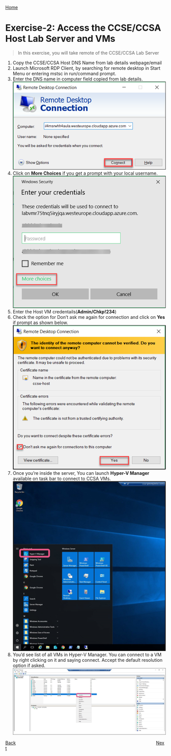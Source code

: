 [Home](./../README.md)
# Exercise-2: Access the CCSE/CCSA Host Lab Server and VMs

> In this exercise, you will take remote of the CCSE/CCSA Lab Server
1. Copy the CCSE/CCSA Host DNS Name from lab details webpage/email
2. Launch Microsoft RDP Client, by searching for remote desktop in Start Menu or entering mstsc
in run/command prompt.
3. Enter the DNS name in computer field copied from lab details.
![](images/image6.png)
4. Click on **More Choices** if you get a prompt with your local username.
![](images/image7.png)
5. Enter the Host VM credentails(**Admin/Chkp!234**) 
6. Check the option for Don’t ask me again for connection and click on **Yes** if prompt as shown below.
&nbsp;
![](images/image8.png)
7. Once you’re inside the server, You can launch **Hyper-V Manager** available on task bar to connect to CCSA VMs. 
![](images/image09.png)
8. You’d see list of all VMs in Hyper-V Manager. You can connect to a VM by right clicking on it
and saying connect. Accept the default resolution option if asked. 
![](images/image100.png)

[Back](./Exercise-1-Registration-for-the-Labs.md#register-using-signup-link)&nbsp;&nbsp;&nbsp;&nbsp;&nbsp;&nbsp;&nbsp;&nbsp;&nbsp;&nbsp;&nbsp;&nbsp;&nbsp;&nbsp;&nbsp;&nbsp;&nbsp;&nbsp;&nbsp;&nbsp;&nbsp;&nbsp;&nbsp;&nbsp;&nbsp;&nbsp;&nbsp;&nbsp;&nbsp;&nbsp;&nbsp;&nbsp;&nbsp;&nbsp;&nbsp;&nbsp;&nbsp;&nbsp;&nbsp;&nbsp;&nbsp;&nbsp;&nbsp;&nbsp;&nbsp;&nbsp;&nbsp;&nbsp;&nbsp;&nbsp;&nbsp;&nbsp;&nbsp;&nbsp;&nbsp;&nbsp;&nbsp;&nbsp;&nbsp;&nbsp;&nbsp;&nbsp;&nbsp;&nbsp;&nbsp;&nbsp;&nbsp;&nbsp;&nbsp;&nbsp;&nbsp;&nbsp;&nbsp;&nbsp;&nbsp;&nbsp;&nbsp;&nbsp;&nbsp;&nbsp;&nbsp;&nbsp;&nbsp;&nbsp;&nbsp;&nbsp;&nbsp;&nbsp;&nbsp;&nbsp;&nbsp;&nbsp;&nbsp;&nbsp;&nbsp;&nbsp;&nbsp;&nbsp;&nbsp;&nbsp;&nbsp;&nbsp;&nbsp;&nbsp;&nbsp;&nbsp;&nbsp;&nbsp;&nbsp;&nbsp;&nbsp;&nbsp;[Next](./Exercise-3-Start-VMs-using-Hyper-V.md#exercise-3-start-vms-using-hyper-v-manager)

